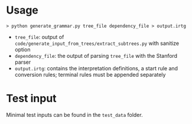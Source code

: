 # Usage

```shell
> python generate_grammar.py tree_file dependency_file > output.irtg
```

- `tree_file`: output of `code/generate_input_from_trees/extract_subtrees.py` with sanitize option
- `dependency_file`: the output of parsing `tree_file` with the Stanford parser
- `output.irtg`: contains the interpretation definitions, a start rule and conversion rules; terminal rules must be appended separately

# Test input

Minimal test inputs can be found in the `test_data` folder.
